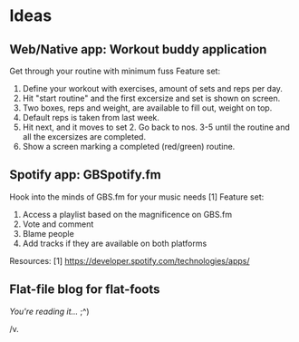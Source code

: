 Ideas
=====

## Web/Native app: Workout buddy application
Get through your routine with minimum fuss
Feature set:
  1. Define your workout with exercises, amount of sets and reps per day.
  2. Hit "start routine" and the first excersize and set is shown on screen.
  3. Two boxes, reps and weight, are available to fill out, weight on top.
  4. Default reps is taken from last week.
  5. Hit next, and it moves to set 2. Go back to nos. 3-5 until the routine and all the excersizes are completed.
  6. Show a screen marking a completed (red/green) routine.

## Spotify app: GBSpotify.fm
Hook into the minds of GBS.fm for your music needs [1]
Feature set:
  1. Access a playlist based on the magnificence on GBS.fm
  2. Vote and comment
  3. Blame people
  4. Add tracks if they are available on both platforms

Resources:
[1] https://developer.spotify.com/technologies/apps/

## Flat-file blog for flat-foots
*You're reading it...* ;^)

/v.
